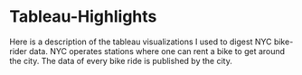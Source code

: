 # Tableau-Highlights
Here is a description of the tableau visualizations I used to digest NYC bike-rider data. NYC operates stations where one can rent a bike to get around the city. The data of every bike ride is published by the city.


